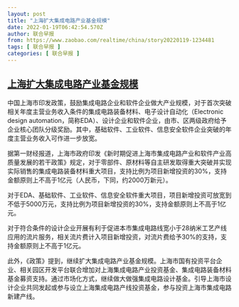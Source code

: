 ```yaml
---
layout: post
title: "上海扩大集成电路产业基金规模"
date: 2022-01-19T06:42:54.570Z
author: 联合早报
from: https://www.zaobao.com/realtime/china/story20220119-1234481
tags: [ 联合早报 ]
categories: [ 联合早报 ]
---
```

<!--1642591740000-->
[上海扩大集成电路产业基金规模](https://www.zaobao.com/realtime/china/story20220119-1234481)
------

<div>
<p>中国上海市印发政策，鼓励集成电路企业和软件企业做大产业规模，对于首次突破相关年度主营业务收入条件的集成电路装备材料、电子设计自动化（Electronic design automation，简称EDA）、设计企业和软件企业，由市、区两级政府给予企业核心团队分级奖励。其中，基础软件、工业软件、信息安全软件企业突破的年度主营业务收入可作进一步放宽。</p><p>据第一财经报道，上海市政府印发《新时期促进上海市集成电路产业和软件产业高质量发展的若干政策》规定，对于零部件、原材料等自主研发取得重大突破并实现实际销售的集成电路装备材料重大项目，支持比例为项目新增投资的30%，支持金额原则上不高于1亿元（人民币，下同，约2000万新元）。</p><p>对于EDA、基础软件、工业软件、信息安全软件重大项目，项目新增投资可放宽到不低于5000万元，支持比例为项目新增投资的30%，支持金额原则上不高于1亿元。</p><section id="imu"><div id="dfp-ad-imu1">        </div></section><p>对于符合条件的设计企业开展有利于促进本市集成电路线宽小于28纳米工艺产线应用的流片服务，相关流片费计入项目新增投资，对流片费给予30%的支持，支持金额原则上不高于1亿元。</p><p>此外，《政策》提到，继续扩大集成电路产业基金规模。上海市国有投资平台企业、相关园区开发平台联合增加对上海集成电路产业投资基金、集成电路装备材料基金募资支持。通过市场化方式，继续做大做强集成电路设计基金。引导上海市设计企业共同发起或参与设立上海集成电路产线投资基金，参与投资上海市集成电路新建产线。<br>&nbsp;</p>      <div class="cx_paywall_placeholder" id="sph_cdp_40"></div>
</div>
